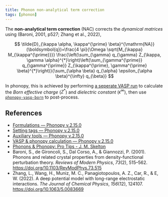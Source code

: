 ```yaml
---
title: Phonon non-analytical term correction
tags: [phonon]
---
```


The **non-analytical term correction** (NAC) corrects the *dynamical matrices* using (Baroni, 2001, p527; Zhang et al., 2022),

$$
\tilde{D}_{\kappa \alpha, \kappa^{\prime} \beta}^{\mathrm{NA}}(\boldsymbol{q})=\frac{4 \pi}{\Omega \sqrt{M_{\kappa} M_{\kappa^{\prime}}}} \frac{\left(\sum_{\gamma} q_{\gamma} Z_{\kappa, \gamma \alpha}^{*}\right)\left(\sum_{\gamma^{\prime}} q_{\gamma^{\prime}} Z_{\kappa^{\prime}, \gamma^{\prime} \beta}^{*}\right)}{\sum_{\alpha \beta} q_{\alpha} \epsilon_{\alpha \beta}^{\infty} q_{\beta}}
$$

In phonopy, this is achieved by performing [a seperate VASP run](https://phonopy.github.io/phonopy/vasp.html#non-analytical-term-correction-optional) to calculate the *Born effective charge* ($Z^*$) and *dielectric constant* ($\epsilon^\infty$), then use [`phonopy-vasp-born`](https://phonopy.github.io/phonopy/auxiliary-tools.html#phonopy-vasp-born) to post-process.

## References

- [Formulations — Phonopy v.2.15.0](https://phonopy.github.io/phonopy/formulation.html#non-analytical-term-correction)
- [Setting tags — Phonopy v.2.15.0](https://phonopy.github.io/phonopy/setting-tags.html#non-analytical-term-correction)
- [Auxiliary tools — Phonopy v.2.15.0](https://phonopy.github.io/phonopy/auxiliary-tools.html#phonopy-vasp-born)
- [VASP & phonopy calculation — Phonopy v.2.15.0](https://phonopy.github.io/phonopy/vasp.html#non-analytical-term-correction-optional)
- [Phonons & Phonopy: Pro Tips - J. M. Skelton](https://www.researchgate.net/profile/Fatih-Ersan/post/How_can_I_calculate_lattice_thermal_conductivity_using_phonopy_code/attachment/59d6262479197b80779846e1/AS%3A320702106800128%401453472748696/download/phonopy_tips_2014.pdf)
- Baroni, S., de Gironcoli, S., Dal Corso, A., & Giannozzi, P. (2001). Phonons and related crystal properties from density-functional perturbation theory. *Reviews of Modern Physics*, *73*(2), 515–562. https://doi.org/10.1103/RevModPhys.73.515
- Zhang, L., Wang, H., Muniz, M. C., Panagiotopoulos, A. Z., Car, R., & E, W. (2022). A deep potential model with long-range electrostatic interactions. *The Journal of Chemical Physics*, *156*(12), 124107. https://doi.org/10.1063/5.0083669

